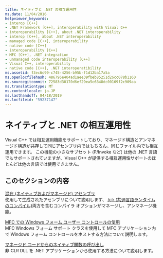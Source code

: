 ```yaml
---
title: ネイティブと .NET の相互運用性
ms.date: 11/04/2016
helpviewer_keywords:
- interop [C++]
- .NET Framework [C++], interoperability with Visual C++
- interoperability [C++], about .NET interoperability
- interop [C++], about .NET interoperability
- managed code [C++], interoperability
- native code [C++]
- interoperability [C++]
- MFC [C++], .NET integration
- unmanaged code interoperability [C++]
- Visual C++, interoperability
- native code [C++], .NET interoperatibility
ms.assetid: f3ec6c99-c745-4256-b95b-f1d12ba17a5a
ms.openlocfilehash: 486796e404ad1aee39fbeb85251d26cc078b1160
ms.sourcegitcommit: 72583d30170d6ef29ea5c6848dc00169f2c909aa
ms.translationtype: MT
ms.contentlocale: ja-JP
ms.lasthandoff: 04/18/2019
ms.locfileid: "59237147"
---
```

# <a name="native-and-net-interoperability"></a>ネイティブと .NET の相互運用性

Visual C++ では相互運用機能をサポートしており、マネージド構造とアンマネージド構造が共存して同じアセンブリ内ではもちろん、同じファイル内でも相互運用できます。 この機能の小さなサブセット (P/Invoke など) は他の .NET 言語でもサポートされていますが、Visual C++ が提供する相互運用性サポートのほとんどは他の言語では使用できません。

## <a name="in-this-section"></a>このセクションの内容

[混在 (ネイティブおよびマネージド) アセンブリ](../dotnet/mixed-native-and-managed-assemblies.md)<br/>
使用して生成されたアセンブリについて説明します、 [/clr (共通言語ランタイムのコンパイル)](../build/reference/clr-common-language-runtime-compilation.md)両方を含むコンパイラ オプションがマネージし、アンマネージ機能。

[MFC での Windows フォーム ユーザー コントロールの使用](../dotnet/using-a-windows-form-user-control-in-mfc.md)<br/>
MFC Windows フォーム サポート クラスを使用して MFC アプリケーション内で Windows フォーム コントロールをホストする方法について説明します。

[マネージド コードからのネイティブ関数の呼び出し](../dotnet/calling-native-functions-from-managed-code.md)<br/>
非 CLR DLL を .NET アプリケーションから使用する方法について説明します。
